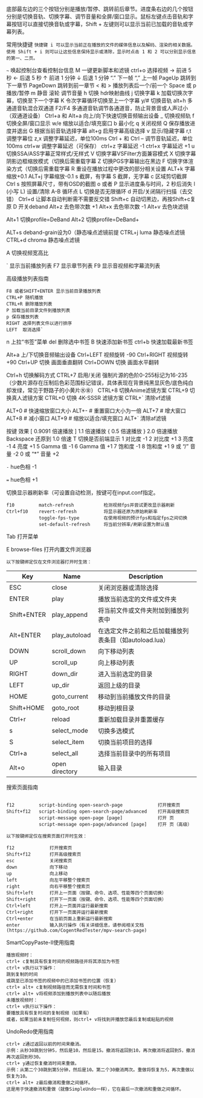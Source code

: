 底部最左边的三个按钮分别是播放/暂停、跳转前后章节。进度条右边的几个按钮分别是切换音轨、切换字幕、调节音量和全屏/窗口显示。鼠标左键点击音轨和字幕按钮可以直接切换音轨或字幕，Shift + 左键则可以显示当前已加载的音轨或字幕列表。

常用快捷键
`快捷键 i 可以显示当前正在播放的文件的媒体信息以及解码、渲染的相关数据。使用 Shift + i 则可以让这些信息保持显示或清除，显示时点击 1 和 2 可以分别显示信息的第一、二页。`

`~` 唤起控制台查看控制台信息
M 一键更新脚本和滤镜
ctrl+o 选择视频
→ 前进 5 秒
← 后退 5 秒
↑ 前进 1 分钟
↓ 后退 1 分钟
“.” 下一帧
“,” 上一帧
PageUp 跳转到下一章节
PageDown 跳转到前一章节
< 和 > 播放列表后一个/前一个
Space 或 p 播放/暂停
m 静音
滚轮 调节音量
h 切换 hdr映射曲线
j 切换字幕
k 加载切换次字幕，切换至下一个字幕
K 令次字幕循环切换至上一个字幕
y/# 切换音轨
alt+h 多通道音轨混合双通道
F2/F4 多通道音轨调节各通道音，防止背景音或人声过小（双通道设备）
Ctrl+a 和 Alt+a 向上/向下快速切换音频输出设备
_ 切换视频轨
f 切换全屏/窗口显示
w/e 缩放以适合/填充窗口
b 最小化
q 关闭视频
Q 保存播放进度并退出
G       根据当前音轨选择字幕
alt+g   启用字幕高级选择
v 显示/隐藏字幕
r,t 调整字幕位
z,x 调整字幕延迟，单位100ms
Ctrl + 和 Ctrl – 调节音轨延迟，单位100ms
ctrl+w 调整字幕延迟（可保存）
ctrl+z 字幕延迟 -1
ctrl+x 字幕延迟 +1
u 切换SSA/ASS字幕正常样式/无样式
V 切换字幕VSFilter方面兼容模式
X 切换字幕阴影边框缩放模式（切换后需重载字幕
Z 切换PGS字幕输出在黑边
F 切换字体渲染方式（切换后需重载字幕
R 重设在播放过程中更改的部分相关设置
ALT+k 字幕缩放+0.1
ALT+j 字幕缩放-0.1
s 截屏，有字幕
S 截屏，无字幕
c 区域剪切截屏
Ctrl s 按照屏幕尺寸，带有OSD的截图
o 或者 P 显示进度条与时间，2 秒后消失
l (小写 L)	设置/清除 A-B 循环点
L 切换是否无限循环
d 开启/关闭隔行扫描（去交错）
Ctrl+d  让脚本自动判断需不需要反交错
Shift+c 自动切黑边，再按Shift+c复原
D 开关deband
Alt+z 去色带次数 +1
Alt+x 去色带次数 -1
Alt+v 去色块滤镜

Alt+1 切换profile=DeBand
Alt+2 切换profile=DeBand+

ALT+s deband-grain设为0（静态噪点滤镜前提
CTRL+j luma         静态噪点滤镜
CTRL+d chroma   静态噪点滤镜

A 切换视频宽高比

`  显示当前播放列表
F7 显示章节列表
F9 显示音视频和字幕流列表

高级播放列表指南

```
F8 或者SHIFT+ENTER 显示当前目录播放列表
CTRL+P 随机播放
CTRL+R 删除播放列表
P 加载当前目录文件到播放列表
p 保存播放列表
RIGHT 选择列表文件以进行排序
LEFT  取消选择`
```

n 上拉“书签”菜单
del 删除选中书签
B 快速添加新书签
ctrl+b 快速加载最新书签

Alt+a      上/下切换音频输出设备
Ctrl+LEFT  视频旋转 -90
Ctrl+RIGHT 视频旋转 +90
Ctrl+UP    切换 画面垂直翻转
Ctrl+DOWN  切换 画面水平翻转

Ctrl+h  切换解码方式
CTRL+7  启用/关闭 强制片源的色阶0-255标记为16-235 （少数片源存在压制后色彩范围标记错误，具体表现在背景纯黑显灰色/底色纯白却发绿，常见于野路子的小黄片㊌㊎）
CTRL+8  切换Anime滤镜方案
CTRL+9  切换真人滤镜方案
CTRL+0  切换 4K-SSSR 滤镜方案
CTRL+`  清除vf滤镜

ALT+0  # 快速缩放窗口大小
ALT+-  # 重置窗口大小为一倍
ALT+7  # 增大窗口
ALT+8  # 减小窗口
ALT+9  # 缩放以适合/填充窗口
ALT+`   清除af滤镜

按键	效果
[	0.9091 倍速播放
]	1.1 倍速播放
{	0.5 倍速播放
}	2.0 倍速播放
Backspace 还原到 1.0 倍速
T	切换是否前端显示
1	对比度 -1
2	对比度 +1
3	亮度 -1
4	亮度 +1
5	Gamma 值 -1
6	Gamma 值 +1
7	饱和度 -1
8	饱和度 +1
9 或 “/”	音量 -2
0 或 “*”	音量 +2

`-` hue色相 -1

`=` hue色相 +1

切换显示器刷新率（可设置自动检测，按键可在input.conf指定。

```
f10         match-refresh           检测视频fps并尝试更改显示器刷新
Ctrl+f10    revert-refresh          将显示器还原为原始刷新率
            toggle-fps-type         在使用视频的预计fps和指定fps之间切换
            set-default-refresh     将当前分辨率/刷新设置为默认值
```

Tab  打开菜单

E  browse-files  打开内置文件浏览器

`以下按键绑定仅在文件浏览器打开时生效：`


| Key | Name | Description |
| - | - | - |
| ESC | close | 关闭浏览器或清除选择 |
| ENTER | play | 播放当前选定的文件或文件夹 |
| Shift+ENTER | play_append | 将当前文件或文件夹附加到播放列表中 |
| Alt+ENTER | play_autoload | 在选定文件之前和之后加载播放列表条目（如autoload.lua） |
| DOWN | scroll_down | 向下移动列表 |
| UP | scroll_up | 向上移动列表 |
| RIGHT | down_dir | 进入当前选定的目录 |
| LEFT | up_dir | 返回上级的目录 |
| HOME | goto_current | 移动到当前播放文件的目录 |
| Shift+HOME | goto_root | 移动到根目录 |
| Ctrl+r | reload | 重新加载目录并重置缓存 |
| s | select_mode | 切换多选模式 |
| S | select_item | 切换当前项目的选择 |
| Ctrl+a | select_all | 选择当前目录中的所有项目 |
| Alt+o | open directory | 输入目录 |

搜索页面指南

```

f12         script-binding open-search-page             打开搜索页 
Shift+f12   script-binding open-search-page/advanced    打开高级搜索页
            script-message open-page [page]             打开 页 
            script-message open-page/advanced [page]    打开 页（高级） 
```

`以下按键绑定仅在搜索页面打开时生效：`

```
f12             打开搜索页
Shift+f12       打开高级搜索页
esc             关闭搜索页
down            向下移动
up              向上移动
left            向左平移整个搜索页
right           向右平移整个搜索页
Shift+left      打开上一页面（按键、命令、选项、性能等四个页面切换）
Shift+right     打开下一页面（按键、命令、选项、性能等四个页面切换）
Ctrl+left       打开上一页面并运行最新搜索
Ctrl+right      打开下一页面并运行最新搜索
Ctrl+enter      在当前页面上重新运行最新搜索
enter           输入执行操作（有关详细信息，请参阅相关文档 (https://github.com/CogentRedTester/mpv-search-page)
```

SmartCopyPaste-II使用指南

```
播放视频时：
ctrl+ c复制具有恢复时间的视频路径并将其添加为书签
ctrl+ v执行以下操作：
跳到复制的时间
或跳至已添加书签的视频中的已添加书签的位置（恢复）
ctrl+ alt+ c复制视频路径而无需恢复时间和书签
ctrl+ alt+ v将视频添加到播放列表中以随后播放
未播放视频时：
ctrl+ v执行以下操作：
要播放具有恢复时间的复制视频（如果有）
或者，如果当前未复制任何视频，则ctrl+ v将找到并播放您最后复制或粘贴的视频
```

UndoRedo使用指南

```
ctrl+ z通过返回以前的时间来撤消。
示例：从秒30跳到分钟5，然后是10，然后是15。撤消将返回到10，再次撤消将返回到5，撤消再次返回到秒30。
ctrl+ y通过恢复撤消时间来重做。
示例：从第二个30跳到第5分钟，然后是10。第二个30撤消两次。重做将恢复为5，再次重做以恢复为10。
ctrl+ alt+ z最后撤消和重做之间循环。
这是用于快速撤消和重做（就像SimpleUndo一样），它在最后一次撤消和重做之间循环。
```
